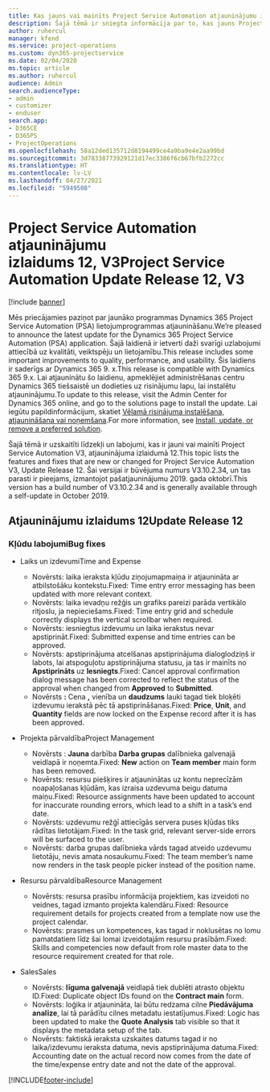 ```yaml
---
title: Kas jauns vai mainīts Project Service Automation atjauninājumu izlaidumā 12, V3
description: Šajā tēmā ir sniegta informācija par to, kas jauns Project Service Automation atjauninājuma izlaidumā 12, 3. versijā
author: ruhercul
manager: kfend
ms.service: project-operations
ms.custom: dyn365-projectservice
ms.date: 02/04/2020
ms.topic: article
ms.author: ruhercul
audience: Admin
search.audienceType:
- admin
- customizer
- enduser
search.app:
- D365CE
- D365PS
- ProjectOperations
ms.openlocfilehash: 58a12ded135712d8194499ce4a9ba9e4e2aa99bd
ms.sourcegitcommit: 3d78338773929121d17ec3386f6cb67bfb2272cc
ms.translationtype: HT
ms.contentlocale: lv-LV
ms.lasthandoff: 04/27/2021
ms.locfileid: "5949508"
---
```

# <a name="project-service-automation-update-release-12-v3"></a><span data-ttu-id="636c9-103">Project Service Automation atjauninājumu izlaidums 12, V3</span><span class="sxs-lookup"><span data-stu-id="636c9-103">Project Service Automation Update Release 12, V3</span></span>

[!include [banner](../includes/psa-now-project-operations.md)]

<span data-ttu-id="636c9-104">Mēs priecājamies paziņot par jaunāko programmas Dynamics 365 Project Service Automation (PSA) lietojumprogrammas atjaunināšanu.</span><span class="sxs-lookup"><span data-stu-id="636c9-104">We’re pleased to announce the latest update for the Dynamics 365 Project Service Automation (PSA) application.</span></span> <span data-ttu-id="636c9-105">Šajā laidienā ir ietverti daži svarīgi uzlabojumi attiecībā uz kvalitāti, veiktspēju un lietojamību.</span><span class="sxs-lookup"><span data-stu-id="636c9-105">This release includes some important improvements to quality, performance, and usability.</span></span> <span data-ttu-id="636c9-106">Šis laidiens ir saderīgs ar Dynamics 365 9. x.</span><span class="sxs-lookup"><span data-stu-id="636c9-106">This release is compatible with Dynamics 365 9.x.</span></span> <span data-ttu-id="636c9-107">Lai atjauninātu šo laidienu, apmeklējiet administrēšanas centru Dynamics 365 tiešsaistē un dodieties uz risinājumu lapu, lai instalētu atjauninājumu.</span><span class="sxs-lookup"><span data-stu-id="636c9-107">To update to this release, visit the Admin Center for Dynamics 365 online, and go to the solutions page to install the update.</span></span> <span data-ttu-id="636c9-108">Lai iegūtu papildinformācijum, skatiet [Vēlamā risinājuma instalēšana, atjaunināšana vai noņemšana](/power-platform/admin/install-remove-preferred-solution).</span><span class="sxs-lookup"><span data-stu-id="636c9-108">For more information, see [Install, update, or remove a preferred solution](/power-platform/admin/install-remove-preferred-solution).</span></span>

<span data-ttu-id="636c9-109">Šajā tēmā ir uzskaitīti līdzekļi un labojumi, kas ir jauni vai mainīti Project Service Automation V3, atjauninājuma izlaidumā 12.</span><span class="sxs-lookup"><span data-stu-id="636c9-109">This topic lists the features and fixes that are new or changed for Project Service Automation V3, Update Release 12.</span></span> <span data-ttu-id="636c9-110">Šai versijai ir būvējuma numurs V3.10.2.34, un tas parasti ir pieejams, izmantojot pašatjauninājumu 2019. gada oktobrī.</span><span class="sxs-lookup"><span data-stu-id="636c9-110">This version has a build number of V3.10.2.34 and is generally available through a self-update in October 2019.</span></span>

## <a name="update-release-12"></a><span data-ttu-id="636c9-111">Atjauninājumu izlaidums 12</span><span class="sxs-lookup"><span data-stu-id="636c9-111">Update Release 12</span></span>

### <a name="bug-fixes"></a><span data-ttu-id="636c9-112">Kļūdu labojumi</span><span class="sxs-lookup"><span data-stu-id="636c9-112">Bug fixes</span></span>

- <span data-ttu-id="636c9-113">Laiks un izdevumi</span><span class="sxs-lookup"><span data-stu-id="636c9-113">Time and Expense</span></span>

    - <span data-ttu-id="636c9-114">Novērsts: laika ieraksta kļūdu ziņojumapmaiņa ir atjaunināta ar atbilstošāku kontekstu.</span><span class="sxs-lookup"><span data-stu-id="636c9-114">Fixed: Time entry error messaging has been updated with more relevant context.</span></span>
    - <span data-ttu-id="636c9-115">Novērsts: laika ievadņu režģis un grafiks pareizi parāda vertikālo ritjoslu, ja nepieciešams.</span><span class="sxs-lookup"><span data-stu-id="636c9-115">Fixed: Time entry grid and schedule correctly displays the vertical scrollbar when required.</span></span>
    - <span data-ttu-id="636c9-116">Novērsts: iesniegtus izdevumu un laika ierakstus nevar apstiprināt.</span><span class="sxs-lookup"><span data-stu-id="636c9-116">Fixed: Submitted expense and time entries can be approved.</span></span>
    - <span data-ttu-id="636c9-117">Novērsts: apstiprinājuma atcelšanas apstiprinājuma dialoglodziņš ir labots, lai atspoguļotu apstiprinājuma statusu, ja tas ir mainīts no **Apstiprināts** uz **Iesniegts**.</span><span class="sxs-lookup"><span data-stu-id="636c9-117">Fixed: Cancel approval confirmation dialog message has been corrected to reflect the status of the approval when changed from **Approved** to **Submitted**.</span></span>
    - <span data-ttu-id="636c9-118">Novērsts **:** Cena **,** vienība un **daudzums** lauki tagad tiek bloķēti izdevumu ierakstā pēc tā apstiprināšanas.</span><span class="sxs-lookup"><span data-stu-id="636c9-118">Fixed: **Price**, **Unit**, and **Quantity** fields are now locked on the Expense record after it is has been approved.</span></span>

- <span data-ttu-id="636c9-119">Projekta pārvaldība</span><span class="sxs-lookup"><span data-stu-id="636c9-119">Project Management</span></span>

    - <span data-ttu-id="636c9-120">Novērsts : **Jauna** darbība **Darba grupas** dalībnieka galvenajā veidlapā ir noņemta.</span><span class="sxs-lookup"><span data-stu-id="636c9-120">Fixed: **New** action on **Team member** main form has been removed.</span></span>
    - <span data-ttu-id="636c9-121">Novērsts: resursu piešķires ir atjauninātas uz kontu neprecīzām noapaļošanas kļūdām, kas izraisa uzdevuma beigu datuma maiņu.</span><span class="sxs-lookup"><span data-stu-id="636c9-121">Fixed: Resource assignments have been updated to account for inaccurate rounding errors, which lead to a shift in a task’s end date.</span></span>
    - <span data-ttu-id="636c9-122">Novērsts: uzdevumu režģī attiecīgās servera puses kļūdas tiks rādītas lietotājam.</span><span class="sxs-lookup"><span data-stu-id="636c9-122">Fixed: In the task grid, relevant server-side errors will be surfaced to the user.</span></span>
    - <span data-ttu-id="636c9-123">Novērsts: darba grupas dalībnieka vārds tagad atveido uzdevumu lietotāju, nevis amata nosaukumu.</span><span class="sxs-lookup"><span data-stu-id="636c9-123">Fixed: The team member’s name now renders in the task people picker instead of the position name.</span></span>

- <span data-ttu-id="636c9-124">Resursu pārvaldība</span><span class="sxs-lookup"><span data-stu-id="636c9-124">Resource Management</span></span>

    - <span data-ttu-id="636c9-125">Novērsts: resursa prasību informācija projektiem, kas izveidoti no veidnes, tagad izmanto projekta kalendāru.</span><span class="sxs-lookup"><span data-stu-id="636c9-125">Fixed: Resource requirement details for projects created from a template now use the project calendar.</span></span>
    - <span data-ttu-id="636c9-126">Novērsts: prasmes un kompetences, kas tagad ir noklusētas no lomu pamatdatiem līdz šai lomai izveidotajām resursu prasībām.</span><span class="sxs-lookup"><span data-stu-id="636c9-126">Fixed: Skills and competencies now default from role master data to the resource requirement created for that role.</span></span>

- <span data-ttu-id="636c9-127">Sales</span><span class="sxs-lookup"><span data-stu-id="636c9-127">Sales</span></span>

    - <span data-ttu-id="636c9-128">Novērsts: **līguma galvenajā** veidlapā tiek dublēti atrasto objektu ID.</span><span class="sxs-lookup"><span data-stu-id="636c9-128">Fixed: Duplicate object IDs found on the **Contract main** form.</span></span>
    - <span data-ttu-id="636c9-129">Novērsts: loģika ir atjaunināta, lai būtu redzama cilne **Piedāvājuma analīze**, lai tā parādītu cilnes metadatu iestatījumus.</span><span class="sxs-lookup"><span data-stu-id="636c9-129">Fixed: Logic has been updated to make the **Quote Analysis** tab visible so that it displays the metadata setup of the tab.</span></span>
    - <span data-ttu-id="636c9-130">Novērsts: faktiskā ieraksta uzskaites datums tagad ir no laika/izdevumu ieraksta datuma, nevis apstiprinājuma datuma.</span><span class="sxs-lookup"><span data-stu-id="636c9-130">Fixed: Accounting date on the actual record now comes from the date of the time/expense entry date and not the date of the approval.</span></span>


[!INCLUDE[footer-include](../includes/footer-banner.md)]